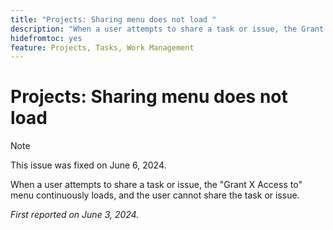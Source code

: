 ```yaml
---
title: "Projects: Sharing menu does not load "
description: "When a user attempts to share a task or issue, the Grant X Access to menu continuously loads, and the user cannot share the task or issue."
hidefromtoc: yes
feature: Projects, Tasks, Work Management
---
```


# Projects: Sharing menu does not load 

>[!NOTE]
>
>This issue was fixed on June 6, 2024.

When a user attempts to share a task or issue, the "Grant X Access to" menu continuously loads, and the user cannot share the task or issue.

_First reported on June 3, 2024._
